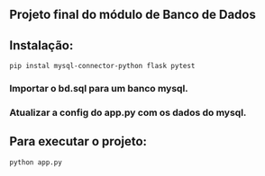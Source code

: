 ## Projeto final do módulo de Banco de Dados 

## Instalação:

`pip instal mysql-connector-python flask pytest`

### Importar o bd.sql para um banco mysql.

### Atualizar a config do app.py com os dados do mysql.

## Para executar o projeto:

`python app.py`